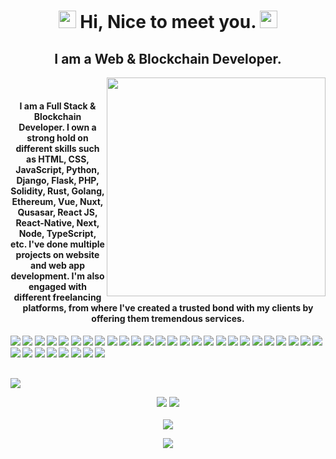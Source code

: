 <h1 align="center">
  <img src="https://media.giphy.com/media/hvRJCLFzcasrR4ia7z/giphy.gif" width="28">
  Hi, Nice to meet you.
  <img src="https://media.giphy.com/media/hvRJCLFzcasrR4ia7z/giphy.gif" width="28">
</h1>
<h2 align="center">I am a Web & Blockchain Developer.</h2>
<p align="center">
  <img src="https://raw.githubusercontent.com/MicaelliMedeiros/micaellimedeiros/master/image/computer-illustration.png" min-width="380px" max-width="450px" width="350px" align="right"> <br>
</p>

<h4 align="center">I am a Full Stack & Blockchain Developer. I own a strong hold on different skills such as HTML, CSS, JavaScript, Python, Django, Flask, PHP, Solidity, Rust, Golang, Ethereum, Vue, Nuxt, Qusasar, React JS, React-Native, Next, Node, TypeScript, etc. I've done multiple projects on website and web app development. I'm also engaged with different freelancing platforms, from where I've created a trusted bond with my clients by offering them tremendous services.</h4>

#### ![](https://img.shields.io/badge/Django-blue) ![](https://img.shields.io/badge/Python-blue) ![](https://img.shields.io/badge/Selenium-blue) ![](https://img.shields.io/badge/BeautifulSoup-blue) ![](https://img.shields.io/badge/Pandas-blue) ![](https://img.shields.io/badge/Numpy-blue) ![](https://img.shields.io/badge/Flask-blue) ![](https://img.shields.io/badge/Vue-blue) ![](https://img.shields.io/badge/Nuxt-blue) ![](https://img.shields.io/badge/React-blue) ![](https://img.shields.io/badge/Typescript-blue) ![](https://img.shields.io/badge/Next-blue) ![](https://img.shields.io/badge/Node-blue) ![](https://img.shields.io/badge/Express-blue) ![](https://img.shields.io/badge/Database-blue) ![](https://img.shields.io/badge/Tailwind-blue) ![](https://img.shields.io/badge/AWS-blue) ![](https://img.shields.io/badge/Azure-blue) ![](https://img.shields.io/badge/Web3.js-blue) ![](https://img.shields.io/badge/Ethers.js-blue) ![](https://img.shields.io/badge/Blockchain-blue) ![](https://img.shields.io/badge/Ethereum-blue) ![](https://img.shields.io/badge/Solidity-blue) ![](https://img.shields.io/badge/Solana-blue) ![](https://img.shields.io/badge/Tezos-blue) ![](https://img.shields.io/badge/Angular-blue) ![](https://img.shields.io/badge/Web3-blue) ![](https://img.shields.io/badge/Smart%Contract-blue) ![](https://img.shields.io/badge/Golang-blue) ![](https://img.shields.io/badge/Rust-blue) ![](https://img.shields.io/badge/PostgreSQL-blue) ![](https://img.shields.io/badge/AWS-blue) ![](https://img.shields.io/badge/PHP-blue) ![](https://img.shields.io/badge/Laravel-blue)

##

<img src="https://activity-graph.herokuapp.com/graph?username=practaldev&bg_color=000000&color=00ffff&line=00ffff&point=ffffff&area=true&hide_border=true"/>
<br/>


<p align = "center">
  <img src = "https://github-readme-stats.vercel.app/api?username=practaldev&hide_border=true&show_icons=true&include_all_commits=true&count_private=true&theme=ondark&line_height=27">
  <img src = "https://github-readme-stats.vercel.app/api/top-langs/?username=practaldev&hide=PHP,html,c&theme=ondark&hide_border=true&line_height=27">
  <br><br>
    <img src = "https://github-readme-streak-stats.herokuapp.com?user=practaldev&theme=ondark&hide_border=true&include_all_commits=true&line_height=27">
</p>

<p align="center" style="margin-bottom: 10px;">
    <img src="https://github-profile-trophy.vercel.app/?username=practaldev&column=7&theme=ondark"/>
</p>

